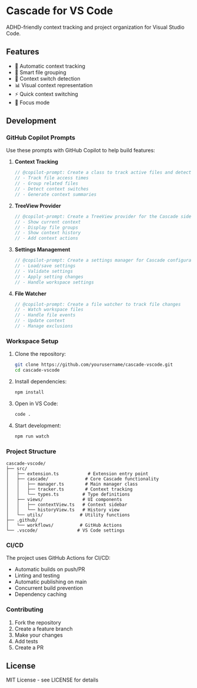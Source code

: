 # Cascade for VS Code

ADHD-friendly context tracking and project organization for Visual Studio Code.

## Features

- 🧠 Automatic context tracking
- 📁 Smart file grouping
- 🔄 Context switch detection
- 📊 Visual context representation
- ⚡ Quick context switching
- 🎯 Focus mode

## Development

### GitHub Copilot Prompts

Use these prompts with GitHub Copilot to help build features:

1. **Context Tracking**
   ```typescript
   // @copilot-prompt: Create a class to track active files and detect context switches
   // - Track file access times
   // - Group related files
   // - Detect context switches
   // - Generate context summaries
   ```

2. **TreeView Provider**
   ```typescript
   // @copilot-prompt: Create a TreeView provider for the Cascade sidebar
   // - Show current context
   // - Display file groups
   // - Show context history
   // - Add context actions
   ```

3. **Settings Management**
   ```typescript
   // @copilot-prompt: Create a settings manager for Cascade configuration
   // - Load/save settings
   // - Validate settings
   // - Apply setting changes
   // - Handle workspace settings
   ```

4. **File Watcher**
   ```typescript
   // @copilot-prompt: Create a file watcher to track file changes
   // - Watch workspace files
   // - Handle file events
   // - Update context
   // - Manage exclusions
   ```

### Workspace Setup

1. Clone the repository:
   ```bash
   git clone https://github.com/yourusername/cascade-vscode.git
   cd cascade-vscode
   ```

2. Install dependencies:
   ```bash
   npm install
   ```

3. Open in VS Code:
   ```bash
   code .
   ```

4. Start development:
   ```bash
   npm run watch
   ```

### Project Structure

```
cascade-vscode/
├── src/
│   ├── extension.ts           # Extension entry point
│   ├── cascade/              # Core Cascade functionality
│   │   ├── manager.ts        # Main manager class
│   │   ├── tracker.ts        # Context tracking
│   │   └── types.ts         # Type definitions
│   ├── views/               # UI components
│   │   ├── contextView.ts   # Context sidebar
│   │   └── historyView.ts   # History view
│   └── utils/              # Utility functions
├── .github/
│   └── workflows/          # GitHub Actions
└── .vscode/               # VS Code settings
```

### CI/CD

The project uses GitHub Actions for CI/CD:

- Automatic builds on push/PR
- Linting and testing
- Automatic publishing on main
- Concurrent build prevention
- Dependency caching

### Contributing

1. Fork the repository
2. Create a feature branch
3. Make your changes
4. Add tests
5. Create a PR

## License

MIT License - see LICENSE for details
